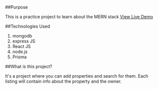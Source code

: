 ##Purpose

This is a practice project to learn about the MERN stack
<a href="https://harmonious-sundae-bce26a.netlify.app/">
View Live Demo
</a>

##Technologies Used
1. mongodb
2. express JS
3. React JS
4. node.js
5. Prisma

##What is this project?

It's a project where you can add properties and search for them. 
Each listing will contain info about the property and the owner.
